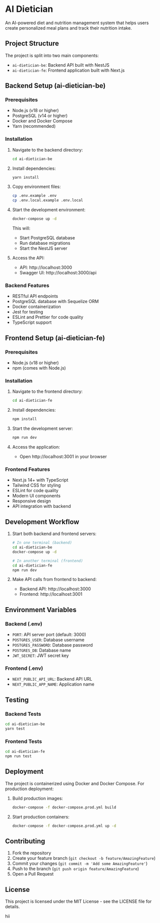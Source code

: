 # AI Dietician

An AI-powered diet and nutrition management system that helps users create personalized meal plans and track their nutrition intake.

## Project Structure

The project is split into two main components:
- `ai-dietician-be`: Backend API built with NestJS
- `ai-dietician-fe`: Frontend application built with Next.js

## Backend Setup (ai-dietician-be)

### Prerequisites
- Node.js (v18 or higher)
- PostgreSQL (v14 or higher)
- Docker and Docker Compose
- Yarn (recommended)

### Installation

1. Navigate to the backend directory:
   ```bash
   cd ai-dietician-be
   ```

2. Install dependencies:
   ```bash
   yarn install
   ```

3. Copy environment files:
   ```bash
   cp .env.example .env
   cp .env.local.example .env.local
   ```

4. Start the development environment:
   ```bash
   docker-compose up -d
   ```

   This will:
   - Start PostgreSQL database
   - Run database migrations
   - Start the NestJS server

5. Access the API:
   - API: http://localhost:3000
   - Swagger UI: http://localhost:3000/api

### Backend Features
- RESTful API endpoints
- PostgreSQL database with Sequelize ORM
- Docker containerization
- Jest for testing
- ESLint and Prettier for code quality
- TypeScript support

## Frontend Setup (ai-dietician-fe)

### Prerequisites
- Node.js (v18 or higher)
- npm (comes with Node.js)

### Installation

1. Navigate to the frontend directory:
   ```bash
   cd ai-dietician-fe
   ```

2. Install dependencies:
   ```bash
   npm install
   ```

3. Start the development server:
   ```bash
   npm run dev
   ```

4. Access the application:
   - Open http://localhost:3001 in your browser

### Frontend Features
- Next.js 14+ with TypeScript
- Tailwind CSS for styling
- ESLint for code quality
- Modern UI components
- Responsive design
- API integration with backend

## Development Workflow

1. Start both backend and frontend servers:
   ```bash
   # In one terminal (backend)
   cd ai-dietician-be
   docker-compose up -d

   # In another terminal (frontend)
   cd ai-dietician-fe
   npm run dev
   ```

2. Make API calls from frontend to backend:
   - Backend API: http://localhost:3000
   - Frontend: http://localhost:3001

## Environment Variables

### Backend (.env)
- `PORT`: API server port (default: 3000)
- `POSTGRES_USER`: Database username
- `POSTGRES_PASSWORD`: Database password
- `POSTGRES_DB`: Database name
- `JWT_SECRET`: JWT secret key

### Frontend (.env)
- `NEXT_PUBLIC_API_URL`: Backend API URL
- `NEXT_PUBLIC_APP_NAME`: Application name

## Testing

### Backend Tests
```bash
cd ai-dietician-be
yarn test
```

### Frontend Tests
```bash
cd ai-dietician-fe
npm run test
```

## Deployment

The project is containerized using Docker and Docker Compose. For production deployment:

1. Build production images:
   ```bash
   docker-compose -f docker-compose.prod.yml build
   ```

2. Start production containers:
   ```bash
   docker-compose -f docker-compose.prod.yml up -d
   ```

## Contributing

1. Fork the repository
2. Create your feature branch (`git checkout -b feature/AmazingFeature`)
3. Commit your changes (`git commit -m 'Add some AmazingFeature'`)
4. Push to the branch (`git push origin feature/AmazingFeature`)
5. Open a Pull Request

## License

This project is licensed under the MIT License - see the LICENSE file for details.

hii

